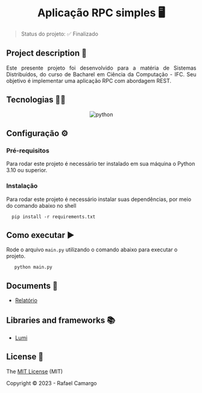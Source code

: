 <h1 align="center">Aplicação RPC simples 🖥️</h1>

> Status do projeto: ✅ Finalizado


## Project description 📝

<p align="justify">
Este presente projeto foi desenvolvido para a matéria de Sistemas Distribuídos, do curso
de Bacharel em Ciência da Computação - IFC. Seu objetivo é implementar uma aplicação RPC
com abordagem REST.
</p>

## Tecnologias 👨‍💻

<p align="center">
  <img src="https://img.shields.io/badge/Python-14354C?style=for-the-badge&logo=python&logoColor=white" alt="python"/>
</p>

## Configuração ⚙️

### Pré-requisitos

Para rodar este projeto é necessário ter instalado em sua máquina o Python 3.10 ou superior.

### Instalação

Para rodar este projeto é necessário instalar suas dependências, por meio do comando abaixo no shell

```shell
  pip install -r requirements.txt
```

## Como executar ▶️

Rode o arquivo `main.py` utilizando o comando abaixo para executar o projeto.

```shell
   python main.py
```

## Documents 📄

- [Relatório]()

## Libraries and frameworks 📚

- [Lumi](https://github.com/Lumi-Official/lumi)


## License 🔑

The [MIT License](https://github.com/rafandoo/Sistemas-Distribuidos/blob/91cc044873aa80506ad964c3f824ed00b0ac2caf/LICENSE) (MIT)

Copyright :copyright: 2023 - Rafael Camargo

